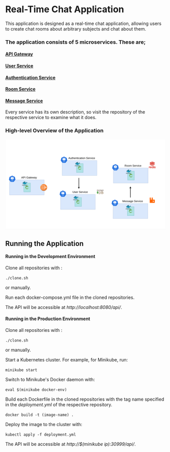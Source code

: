 # Real-Time Chat Application

This application is designed as a real-time chat application, allowing users to create chat rooms about arbitrary subjects and chat about them.

### The application consists of 5 microservices. These are;

#### [API Gateway](https://github.com/vsayfb/api-gateway-for-chat-app)

#### [User Service](https://github.com/vsayfb/user-service-for-chat-app)

#### [Authentication Service](https://github.com/vsayfb/authentication-service-for-chat-app)

#### [Room Service](https://github.com/vsayfb/room-service-for-chat-app)

#### [Message Service](https://github.com/vsayfb/message-service-for-chat-app)

Every service has its own description, so visit the repository of the respective service to examine what it does.

### High-level Overview of the Application

![alt](./overview.png)

## Running the Application

#### Running in the Development Environment

Clone all repositories with :

`./clone.sh`

or manually.

Run each docker-compose.yml file in the cloned repositories.

The API will be accessible at _http://localhost:8080/api/_.

#### Running in the Production Environment

Clone all repositories with :

`./clone.sh`

or manually.

Start a Kubernetes cluster. For example, for Minikube, run:

`minikube start`

Switch to Minikube's Docker daemon with:

`eval $(minikube docker-env)`

Build each Dockerfile in the cloned repositories with the tag name specified in the _deployment.yml_ of the respective repository.

`docker build -t (image-name) .`

Deploy the image to the cluster with:

`kubectl apply -f deployment.yml`

The API will be accessible at _http://$(minikube ip):30999/api/_.
